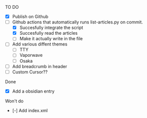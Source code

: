 TO DO
- [x] Publish on Github
- [ ] Github actions that automatically runs list-articles.py on commit.
  - [x] Succesfully integrate the script
  - [x] Succesfully read the articles
  - [ ] Make it actually write in the file
- [ ] Add various diffent themes
  - [ ] TTY
  - [ ] Vaporwave
  - [ ] Osaka
- [ ] Add breadcrumb in header
- [ ] Custom Cursor??

Done
- [x] Add a obsidian entry

Won't do
- [-] Add index.xml
